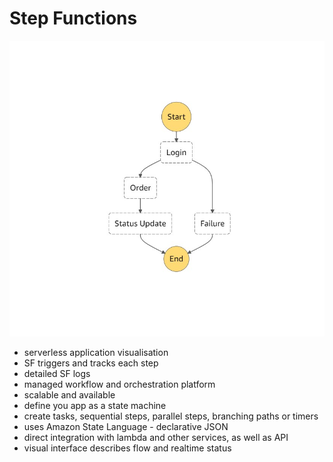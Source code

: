 
# Step Functions
![Step function](./stepfunction.jpg)
- serverless application visualisation
- SF triggers and tracks each step
- detailed SF logs
- managed workflow and orchestration platform
- scalable and available
- define you app as a state machine
- create tasks, sequential steps, parallel steps, branching paths or timers
- uses Amazon State Language - declarative JSON
- direct integration with lambda and other services, as well as API
- visual interface describes flow and realtime status
